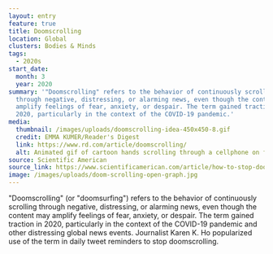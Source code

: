 ```yaml
---
layout: entry
feature: true
title: Doomscrolling
location: Global
clusters: Bodies & Minds
tags:
  - 2020s
start_date:
  month: 3
  year: 2020
summary: '"Doomscrolling" refers to the behavior of continuously scrolling
  through negative, distressing, or alarming news, even though the content may
  amplify feelings of fear, anxiety, or despair. The term gained traction in
  2020, particularly in the context of the COVID-19 pandemic.'
media:
  thumbnail: /images/uploads/doomscrolling-idea-450x450-8.gif
  credit: EMMA KUMER/Reader's Digest
  link: https://www.rd.com/article/doomscrolling/
  alt: Animated gif of cartoon hands scrolling through a cellphone on fire.
source: Scientific American
source_link: https://www.scientificamerican.com/article/how-to-stop-doomscrolling-news-and-social-media/
image: /images/uploads/doom-scrolling-open-graph.jpg
---
```

"Doomscrolling" (or "doomsurfing") refers to the behavior of continuously scrolling through negative, distressing, or alarming news, even though the content may amplify feelings of fear, anxiety, or despair. The term gained traction in 2020, particularly in the context of the COVID-19 pandemic and other distressing global news events. Journalist Karen K. Ho popularized use of the term in daily tweet reminders to stop doomscrolling.
